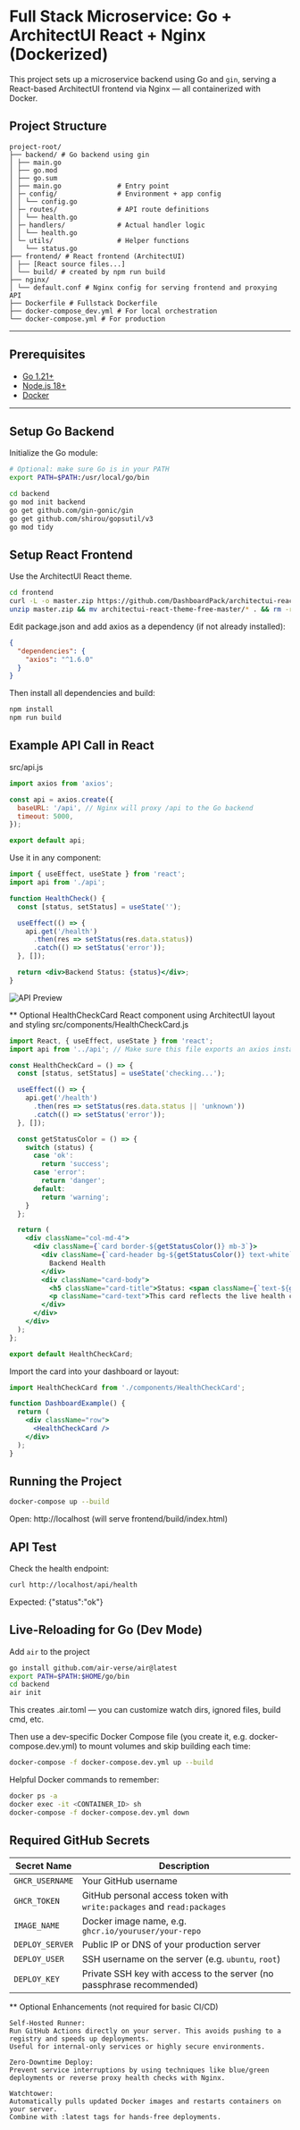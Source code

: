 # Full Stack Microservice: Go + ArchitectUI React + Nginx (Dockerized)

This project sets up a microservice backend using Go and `gin`, serving a React-based ArchitectUI frontend via Nginx — all containerized with Docker.


## Project Structure

```
project-root/
├── backend/ # Go backend using gin
│ ├── main.go
│ ├── go.mod
│ ├── go.sum
│ ├── main.go              # Entry point
│ ├─ config/               # Environment + app config
│ │ └── config.go
│ ├─ routes/               # API route definitions
│ │ └── health.go
│ ├─ handlers/             # Actual handler logic
│ │ └── health.go
│ └─ utils/                # Helper functions
│   └── status.go
├── frontend/ # React frontend (ArchitectUI)
│ ├── [React source files...]
│ └── build/ # created by npm run build
├── nginx/
│ └── default.conf # Nginx config for serving frontend and proxying API
├── Dockerfile # Fullstack Dockerfile
├── docker-compose_dev.yml # For local orchestration
└── docker-compose.yml # For production
```

---

## Prerequisites

- [Go 1.21+](https://golang.org/dl/)
- [Node.js 18+](https://nodejs.org/)
- [Docker](https://www.docker.com/)

---

## Setup Go Backend

Initialize the Go module:

```bash
# Optional: make sure Go is in your PATH
export PATH=$PATH:/usr/local/go/bin

cd backend
go mod init backend
go get github.com/gin-gonic/gin
go get github.com/shirou/gopsutil/v3
go mod tidy
```

## Setup React Frontend

Use the ArchitectUI React theme.

```bash
cd frontend
curl -L -o master.zip https://github.com/DashboardPack/architectui-react-theme-free/archive/refs/heads/master.zip
unzip master.zip && mv architectui-react-theme-free-master/* . && rm -rf architectui-react-theme-free-master master.zip
```
Edit package.json and add axios as a dependency (if not already installed):

```json
{
  "dependencies": {
    "axios": "^1.6.0"
  }
}
```

Then install all dependencies and build:
```bash
npm install
npm run build
```


## Example API Call in React
src/api.js
```js
import axios from 'axios';

const api = axios.create({
  baseURL: '/api', // Nginx will proxy /api to the Go backend
  timeout: 5000,
});

export default api;
```

Use it in any component:
```jsx
import { useEffect, useState } from 'react';
import api from './api';

function HealthCheck() {
  const [status, setStatus] = useState('');

  useEffect(() => {
    api.get('/health')
      .then(res => setStatus(res.data.status))
      .catch(() => setStatus('error'));
  }, []);

  return <div>Backend Status: {status}</div>;
}
```
![API Preview](docs/api-preview.png)


** Optional HealthCheckCard React component using ArchitectUI layout and styling
src/components/HealthCheckCard.js

```jsx
import React, { useEffect, useState } from 'react';
import api from '../api'; // Make sure this file exports an axios instance with baseURL '/api'

const HealthCheckCard = () => {
  const [status, setStatus] = useState('checking...');

  useEffect(() => {
    api.get('/health')
      .then(res => setStatus(res.data.status || 'unknown'))
      .catch(() => setStatus('error'));
  }, []);

  const getStatusColor = () => {
    switch (status) {
      case 'ok':
        return 'success';
      case 'error':
        return 'danger';
      default:
        return 'warning';
    }
  };

  return (
    <div className="col-md-4">
      <div className={`card border-${getStatusColor()} mb-3`}>
        <div className={`card-header bg-${getStatusColor()} text-white`}>
          Backend Health
        </div>
        <div className="card-body">
          <h5 className="card-title">Status: <span className={`text-${getStatusColor()}`}>{status}</span></h5>
          <p className="card-text">This card reflects the live health check result from your Go microservice.</p>
        </div>
      </div>
    </div>
  );
};

export default HealthCheckCard;
```

Import the card into your dashboard or layout:
```jsx
import HealthCheckCard from './components/HealthCheckCard';

function DashboardExample() {
  return (
    <div className="row">
      <HealthCheckCard />
    </div>
  );
}
```

## Running the Project

```bash
docker-compose up --build
```
Open: http://localhost  (will serve frontend/build/index.html)


## API Test

Check the health endpoint:
```bash
curl http://localhost/api/health
```
Expected:  {"status":"ok"}


## Live-Reloading for Go (Dev Mode)
Add `air` to the project

```bash
go install github.com/air-verse/air@latest
export PATH=$PATH:$HOME/go/bin
cd backend
air init
```
This creates .air.toml — you can customize watch dirs, ignored files, build cmd, etc.

Then use a dev-specific Docker Compose file (you create it, e.g. docker-compose.dev.yml) to mount volumes and skip building each time:

```bash
docker-compose -f docker-compose.dev.yml up --build
```

Helpful Docker commands to remember:
```bash
docker ps -a
docker exec -it <CONTAINER_ID> sh
docker-compose -f docker-compose.dev.yml down
```

## Required GitHub Secrets

| Secret Name     | Description                                                            |
| --------------- | ---------------------------------------------------------------------- |
| `GHCR_USERNAME` | Your GitHub username                                                   |
| `GHCR_TOKEN`    | GitHub personal access token with `write:packages` and `read:packages` |
| `IMAGE_NAME`    | Docker image name, e.g. `ghcr.io/youruser/your-repo`                   |
| `DEPLOY_SERVER` | Public IP or DNS of your production server                             |
| `DEPLOY_USER`   | SSH username on the server (e.g. `ubuntu`, `root`)                     |
| `DEPLOY_KEY`    | Private SSH key with access to the server (no passphrase recommended)  |


** Optional Enhancements (not required for basic CI/CD)

    Self-Hosted Runner:
    Run GitHub Actions directly on your server. This avoids pushing to a registry and speeds up deployments.
    Useful for internal-only services or highly secure environments.

    Zero-Downtime Deploy:
    Prevent service interruptions by using techniques like blue/green deployments or reverse proxy health checks with Nginx.

    Watchtower:
    Automatically pulls updated Docker images and restarts containers on your server.
    Combine with :latest tags for hands-free deployments.